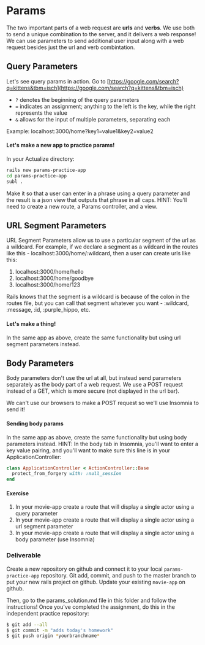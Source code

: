 # Params

The two important parts of a web request are **urls** and **verbs**. We use both to send a unique combination to the server, and it delivers a web response! We can use parameters to send additional user input along with a web request besides just the url and verb combintation.

## Query Parameters

Let's see query params in action. Go to [https://google.com/search?q=kittens&tbm=isch](https://google.com/search?q=kittens&tbm=isch)

* `?` denotes the beginning of the query parameters
* `=` indicates an assignment; anything to the left is the key, while the right represents the value
* `&` allows for the input of multiple parameters, separating each

Example: localhost:3000/home?key1=value1&key2=value2

#### Let's make a new app to practice params! 

In your Actualize directory: 

```bash
rails new params-practice-app
cd params-practice-app
subl .
```

Make it so that a user can enter in a phrase using a query parameter and the result is a json view that outputs that phrase in all caps.
HINT: You'll need to create a new route, a Params controller, and a view. 


## URL Segment Parameters

URL Segment Parameters allow us to use a particular segment of the url as a wildcard. For example, if we declare a segment as a wildcard in the routes like this - localhost:3000/home/:wildcard, then a user can create urls like this:

1. localhost:3000/home/hello
2. localhost:3000/home/goodbye
3. localhost:3000/home/123

Rails knows that the segment is a wildcard is because of the colon in the routes file, but you can call that segment whatever you want - :wildcard, :message, :id, :purple_hippo, etc.

#### Let's make a thing!

In the same app as above, create the same functionality but using url segment parameters instead. 


## Body Parameters

Body parameters don't use the url at all, but instead send parameters separately as the body part of a web request. We use a POST request instead of a GET, which is more secure (not displayed in the url bar). 

We can't use our browsers to make a POST request so we'll use Insomnia to send it!

#### Sending body params

In the same app as above, create the same functionality but using body parameters instead. 
HINT: In the body tab in Insomnia, you'll want to enter a key value pairing, and you'll want to make sure this line is in your ApplicationController:

```ruby
class ApplicationController < ActionController::Base
  protect_from_forgery with: :null_session
end
```

#### Exercise

1. In your movie-app create a route that will display a single actor using a query parameter
2. In your movie-app create a route that will display a single actor using a url segment parameter
3. In your movie-app create a route that will display a single actor using a body parameter (use Insomnia)


### Deliverable
Create a new repository on github and connect it to your local `params-practice-app` repository. Git add, commit, and push to the master branch to put your new rails project on github. Update your existing `movie-app` on github. 

Then, go to the params_solution.md file in this folder and follow the instructions! Once you've completed the assignment, do this in the independent practice repository:

```bash
$ git add --all
$ git commit -m "adds today's homework"
$ git push origin *yourbranchname*
```
